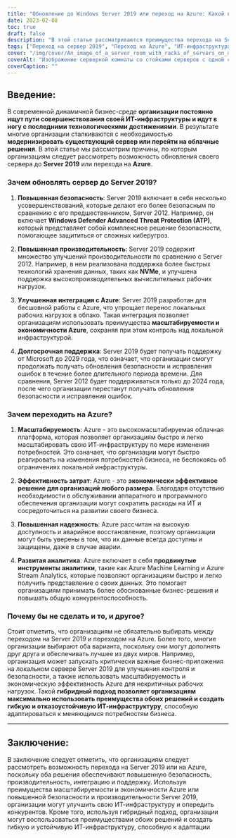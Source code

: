 ```yaml
---
title: "Обновление до Windows Server 2019 или переход на Azure: Какой вариант подходит для вашего бизнеса?"
date: 2023-02-08
toc: true
draft: false
description: "В этой статье рассматриваются преимущества перехода на Server 2019 или на Azure, включая повышение безопасности, производительности, интеграции и поддержки, чтобы помочь организациям принять оптимальное решение для своей ИТ-инфраструктуры."
tags: ["Переход на сервер 2019", "Переход на Azure", "ИТ-инфраструктура", "Бизнес-технологии", "Повышение уровня безопасности", "Улучшение производительности", "Интеграция с Azure", "Долгосрочная поддержка", "Масштабируемость", "Экономическая эффективность", "Повышенная надежность", "Расширенная аналитика", "Гибридный подход", "Гибкая и отказоустойчивая ИТ-инфраструктура"]
cover: "/img/cover/An_image_of_a_server_room_with_racks_of_servers_on_one_side.png"
coverAlt: "Изображение серверной комнаты со стойками серверов с одной стороны и облаком с другой стороны, в центре которой стоит человек и смотрит на них."
coverCaption: ""
---
```


## Введение:

В современной динамичной бизнес-среде **организации постоянно ищут пути совершенствования своей ИТ-инфраструктуры и идут в ногу с последними технологическими достижениями**. В результате многие организации сталкиваются с необходимостью **модернизировать существующий сервер или перейти на облачные решения**. В этой статье мы рассмотрим причины, по которым организациям следует рассмотреть возможность обновления своего сервера до **Server 2019** или перехода на **Azure**.

### Зачем обновлять сервер до Server 2019?

1. **Повышенная безопасность**: Server 2019 включает в себя несколько усовершенствований, которые делают его более безопасным по сравнению с его предшественником, Server 2012. Например, он включает **Windows Defender Advanced Threat Protection (ATP)**, который представляет собой комплексное решение безопасности, помогающее защититься от сложных киберугроз.

2. **Повышенная производительность**: Server 2019 содержит множество улучшений производительности по сравнению с Server 2012. Например, в нем реализована поддержка более быстрых технологий хранения данных, таких как **NVMe**, и улучшена поддержка высокопроизводительных вычислительных рабочих нагрузок.

3. **Улучшенная интеграция с Azure**: Server 2019 разработан для бесшовной работы с Azure, что упрощает перенос локальных рабочих нагрузок в облако. Такая интеграция позволяет организациям использовать преимущества **масштабируемости и экономичности Azure**, сохраняя при этом контроль над локальной инфраструктурой.

4. **Долгосрочная поддержка**: Server 2019 будет получать поддержку от Microsoft до 2029 года, что означает, что организации смогут продолжать получать обновления безопасности и исправления ошибок в течение более длительного периода времени. Для сравнения, Server 2012 будет поддерживаться только до 2024 года, после чего организации перестанут получать обновления безопасности и исправления ошибок.

### Зачем переходить на Azure?

1. **Масштабируемость**: Azure - это высокомасштабируемая облачная платформа, которая позволяет организациям быстро и легко масштабировать свою ИТ-инфраструктуру по мере изменения потребностей. Это означает, что организации могут быстро реагировать на изменения потребностей бизнеса, не беспокоясь об ограничениях локальной инфраструктуры.

2. **Эффективность затрат**: Azure - это **экономически эффективное решение для организаций любого размера**. Благодаря отсутствию необходимости в обслуживании аппаратного и программного обеспечения организации могут сократить расходы на ИТ и сосредоточиться на развитии своего бизнеса.

3. **Повышенная надежность**: Azure рассчитан на высокую доступность и аварийное восстановление, поэтому организации могут быть уверены в том, что их данные всегда доступны и защищены, даже в случае аварии.

4. **Развитая аналитика**: Azure включает в себя **продвинутые инструменты аналитики**, такие как Azure Machine Learning и Azure Stream Analytics, которые позволяют организациям быстро и легко получить представление о своих данных. Это помогает организациям принимать более обоснованные бизнес-решения и повышать общую конкурентоспособность.

### Почему бы не сделать и то, и другое?

Стоит отметить, что организациям не обязательно выбирать между переходом на Server 2019 и переходом на Azure. Более того, многие организации выбирают оба варианта, поскольку они могут дополнять друг друга и обеспечивать лучшее из двух миров. Например, организация может запускать критически важные бизнес-приложения на локальном сервере Server 2019 для улучшения контроля и безопасности, а также использовать масштабируемость и экономическую эффективность Azure для некритичных рабочих нагрузок. Такой **гибридный подход позволяет организациям максимально использовать преимущества обоих решений и создать гибкую и отказоустойчивую ИТ-инфраструктуру**, способную адаптироваться к меняющимся потребностям бизнеса.

_________

## Заключение:

В заключение следует отметить, что организациям следует рассмотреть возможность перехода на Server 2019 или на Azure, поскольку оба решения обеспечивают повышенную безопасность, производительность, интеграцию и поддержку. Используя преимущества масштабируемости и экономичности Azure или повышенной безопасности и производительности Server 2019, организации могут улучшить свою ИТ-инфраструктуру и опередить конкурентов. Кроме того, используя гибридный подход, организации могут воспользоваться преимуществами обоих решений и создать гибкую и устойчивую ИТ-инфраструктуру, способную к адаптации
